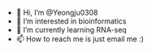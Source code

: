 - 👋 Hi, I’m @Yeongju0308
- 👀 I’m interested in bioinformatics
- 🌱 I’m currently learning RNA-seq
- 📫 How to reach me is just email me :)

<!---
Yeongju0308/Yeongju0308 is a ✨ special ✨ repository because its `README.md` (this file) appears on your GitHub profile.
You can click the Preview link to take a look at your changes.
--->
